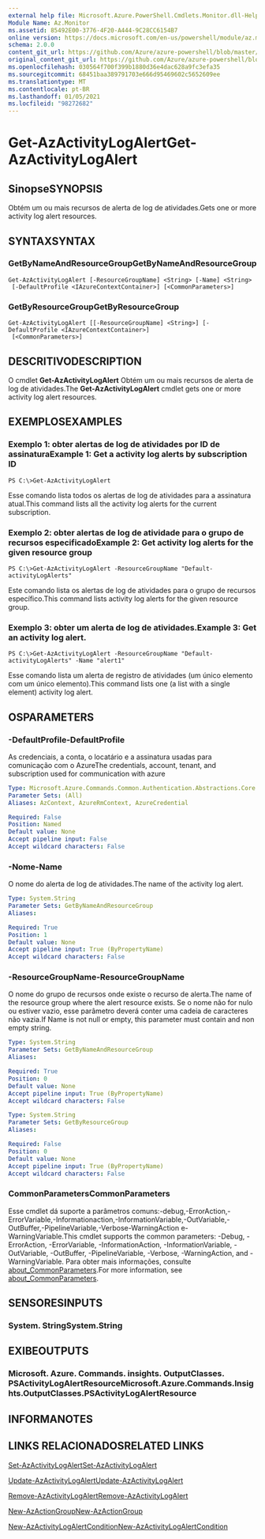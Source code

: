 ```yaml
---
external help file: Microsoft.Azure.PowerShell.Cmdlets.Monitor.dll-Help.xml
Module Name: Az.Monitor
ms.assetid: 85492E00-3776-4F20-A444-9C28CC6154B7
online version: https://docs.microsoft.com/en-us/powershell/module/az.monitor/get-azactivitylogalert
schema: 2.0.0
content_git_url: https://github.com/Azure/azure-powershell/blob/master/src/Monitor/Monitor/help/Get-AzActivityLogAlert.md
original_content_git_url: https://github.com/Azure/azure-powershell/blob/master/src/Monitor/Monitor/help/Get-AzActivityLogAlert.md
ms.openlocfilehash: 030564f700f399b1880d36e4dac628a9fc3efa35
ms.sourcegitcommit: 68451baa389791703e666d95469602c5652609ee
ms.translationtype: MT
ms.contentlocale: pt-BR
ms.lasthandoff: 01/05/2021
ms.locfileid: "98272682"
---
```

# <span data-ttu-id="c4440-101">Get-AzActivityLogAlert</span><span class="sxs-lookup"><span data-stu-id="c4440-101">Get-AzActivityLogAlert</span></span>

## <span data-ttu-id="c4440-102">Sinopse</span><span class="sxs-lookup"><span data-stu-id="c4440-102">SYNOPSIS</span></span>
<span data-ttu-id="c4440-103">Obtém um ou mais recursos de alerta de log de atividades.</span><span class="sxs-lookup"><span data-stu-id="c4440-103">Gets one or more activity log alert resources.</span></span>

## <span data-ttu-id="c4440-104">SYNTAX</span><span class="sxs-lookup"><span data-stu-id="c4440-104">SYNTAX</span></span>

### <span data-ttu-id="c4440-105">GetByNameAndResourceGroup</span><span class="sxs-lookup"><span data-stu-id="c4440-105">GetByNameAndResourceGroup</span></span>
```
Get-AzActivityLogAlert [-ResourceGroupName] <String> [-Name] <String>
 [-DefaultProfile <IAzureContextContainer>] [<CommonParameters>]
```

### <span data-ttu-id="c4440-106">GetByResourceGroup</span><span class="sxs-lookup"><span data-stu-id="c4440-106">GetByResourceGroup</span></span>
```
Get-AzActivityLogAlert [[-ResourceGroupName] <String>] [-DefaultProfile <IAzureContextContainer>]
 [<CommonParameters>]
```

## <span data-ttu-id="c4440-107">DESCRITIVO</span><span class="sxs-lookup"><span data-stu-id="c4440-107">DESCRIPTION</span></span>
<span data-ttu-id="c4440-108">O cmdlet **Get-AzActivityLogAlert** Obtém um ou mais recursos de alerta de log de atividades.</span><span class="sxs-lookup"><span data-stu-id="c4440-108">The **Get-AzActivityLogAlert** cmdlet gets one or more activity log alert resources.</span></span>

## <span data-ttu-id="c4440-109">EXEMPLOS</span><span class="sxs-lookup"><span data-stu-id="c4440-109">EXAMPLES</span></span>

### <span data-ttu-id="c4440-110">Exemplo 1: obter alertas de log de atividades por ID de assinatura</span><span class="sxs-lookup"><span data-stu-id="c4440-110">Example 1: Get a activity log alerts by subscription ID</span></span>
```
PS C:\>Get-AzActivityLogAlert
```

<span data-ttu-id="c4440-111">Esse comando lista todos os alertas de log de atividades para a assinatura atual.</span><span class="sxs-lookup"><span data-stu-id="c4440-111">This command lists all the activity log alerts for the current subscription.</span></span>

### <span data-ttu-id="c4440-112">Exemplo 2: obter alertas de log de atividade para o grupo de recursos especificado</span><span class="sxs-lookup"><span data-stu-id="c4440-112">Example 2: Get activity log alerts for the given resource group</span></span>
```
PS C:\>Get-AzActivityLogAlert -ResourceGroupName "Default-activityLogAlerts"
```

<span data-ttu-id="c4440-113">Este comando lista os alertas de log de atividades para o grupo de recursos específico.</span><span class="sxs-lookup"><span data-stu-id="c4440-113">This command lists activity log alerts for the given resource group.</span></span>

### <span data-ttu-id="c4440-114">Exemplo 3: obter um alerta de log de atividades.</span><span class="sxs-lookup"><span data-stu-id="c4440-114">Example 3: Get an activity log alert.</span></span>
```
PS C:\>Get-AzActivityLogAlert -ResourceGroupName "Default-activityLogAlerts" -Name "alert1"
```

<span data-ttu-id="c4440-115">Esse comando lista um alerta de registro de atividades (um único elemento com um único elemento).</span><span class="sxs-lookup"><span data-stu-id="c4440-115">This command lists one (a list with a single element) activity log alert.</span></span>

## <span data-ttu-id="c4440-116">OS</span><span class="sxs-lookup"><span data-stu-id="c4440-116">PARAMETERS</span></span>

### <span data-ttu-id="c4440-117">-DefaultProfile</span><span class="sxs-lookup"><span data-stu-id="c4440-117">-DefaultProfile</span></span>
<span data-ttu-id="c4440-118">As credenciais, a conta, o locatário e a assinatura usadas para comunicação com o Azure</span><span class="sxs-lookup"><span data-stu-id="c4440-118">The credentials, account, tenant, and subscription used for communication with azure</span></span>

```yaml
Type: Microsoft.Azure.Commands.Common.Authentication.Abstractions.Core.IAzureContextContainer
Parameter Sets: (All)
Aliases: AzContext, AzureRmContext, AzureCredential

Required: False
Position: Named
Default value: None
Accept pipeline input: False
Accept wildcard characters: False
```

### <span data-ttu-id="c4440-119">-Nome</span><span class="sxs-lookup"><span data-stu-id="c4440-119">-Name</span></span>
<span data-ttu-id="c4440-120">O nome do alerta de log de atividades.</span><span class="sxs-lookup"><span data-stu-id="c4440-120">The name of the activity log alert.</span></span>

```yaml
Type: System.String
Parameter Sets: GetByNameAndResourceGroup
Aliases:

Required: True
Position: 1
Default value: None
Accept pipeline input: True (ByPropertyName)
Accept wildcard characters: False
```

### <span data-ttu-id="c4440-121">-ResourceGroupName</span><span class="sxs-lookup"><span data-stu-id="c4440-121">-ResourceGroupName</span></span>
<span data-ttu-id="c4440-122">O nome do grupo de recursos onde existe o recurso de alerta.</span><span class="sxs-lookup"><span data-stu-id="c4440-122">The name of the resource group where the alert resource exists.</span></span>
<span data-ttu-id="c4440-123">Se o nome não for nulo ou estiver vazio, esse parâmetro deverá conter uma cadeia de caracteres não vazia.</span><span class="sxs-lookup"><span data-stu-id="c4440-123">If Name is not null or empty, this parameter must contain and non empty string.</span></span>

```yaml
Type: System.String
Parameter Sets: GetByNameAndResourceGroup
Aliases:

Required: True
Position: 0
Default value: None
Accept pipeline input: True (ByPropertyName)
Accept wildcard characters: False
```

```yaml
Type: System.String
Parameter Sets: GetByResourceGroup
Aliases:

Required: False
Position: 0
Default value: None
Accept pipeline input: True (ByPropertyName)
Accept wildcard characters: False
```

### <span data-ttu-id="c4440-124">CommonParameters</span><span class="sxs-lookup"><span data-stu-id="c4440-124">CommonParameters</span></span>
<span data-ttu-id="c4440-125">Esse cmdlet dá suporte a parâmetros comuns:-debug,-ErrorAction,-ErrorVariable,-Informationaction,-InformationVariable,-OutVariable,-OutBuffer,-PipelineVariable,-Verbose-WarningAction e-WarningVariable.</span><span class="sxs-lookup"><span data-stu-id="c4440-125">This cmdlet supports the common parameters: -Debug, -ErrorAction, -ErrorVariable, -InformationAction, -InformationVariable, -OutVariable, -OutBuffer, -PipelineVariable, -Verbose, -WarningAction, and -WarningVariable.</span></span> <span data-ttu-id="c4440-126">Para obter mais informações, consulte [about_CommonParameters](http://go.microsoft.com/fwlink/?LinkID=113216).</span><span class="sxs-lookup"><span data-stu-id="c4440-126">For more information, see [about_CommonParameters](http://go.microsoft.com/fwlink/?LinkID=113216).</span></span>

## <span data-ttu-id="c4440-127">SENSORES</span><span class="sxs-lookup"><span data-stu-id="c4440-127">INPUTS</span></span>

### <span data-ttu-id="c4440-128">System. String</span><span class="sxs-lookup"><span data-stu-id="c4440-128">System.String</span></span>

## <span data-ttu-id="c4440-129">EXIBE</span><span class="sxs-lookup"><span data-stu-id="c4440-129">OUTPUTS</span></span>

### <span data-ttu-id="c4440-130">Microsoft. Azure. Commands. insights. OutputClasses. PSActivityLogAlertResource</span><span class="sxs-lookup"><span data-stu-id="c4440-130">Microsoft.Azure.Commands.Insights.OutputClasses.PSActivityLogAlertResource</span></span>

## <span data-ttu-id="c4440-131">INFORMA</span><span class="sxs-lookup"><span data-stu-id="c4440-131">NOTES</span></span>

## <span data-ttu-id="c4440-132">LINKS RELACIONADOS</span><span class="sxs-lookup"><span data-stu-id="c4440-132">RELATED LINKS</span></span>

[<span data-ttu-id="c4440-133">Set-AzActivityLogAlert</span><span class="sxs-lookup"><span data-stu-id="c4440-133">Set-AzActivityLogAlert</span></span>](./Set-AzActivityLogAlert.md)

[<span data-ttu-id="c4440-134">Update-AzActivityLogAlert</span><span class="sxs-lookup"><span data-stu-id="c4440-134">Update-AzActivityLogAlert</span></span>](./Update-AzActivityLogAlert.md)

[<span data-ttu-id="c4440-135">Remove-AzActivityLogAlert</span><span class="sxs-lookup"><span data-stu-id="c4440-135">Remove-AzActivityLogAlert</span></span>](./Remove-AzActivityLogAlert.md)

[<span data-ttu-id="c4440-136">New-AzActionGroup</span><span class="sxs-lookup"><span data-stu-id="c4440-136">New-AzActionGroup</span></span>](./New-AzActionGroup.md)

[<span data-ttu-id="c4440-137">New-AzActivityLogAlertCondition</span><span class="sxs-lookup"><span data-stu-id="c4440-137">New-AzActivityLogAlertCondition</span></span>](./New-AzActivityLogAlertCondition.md)
